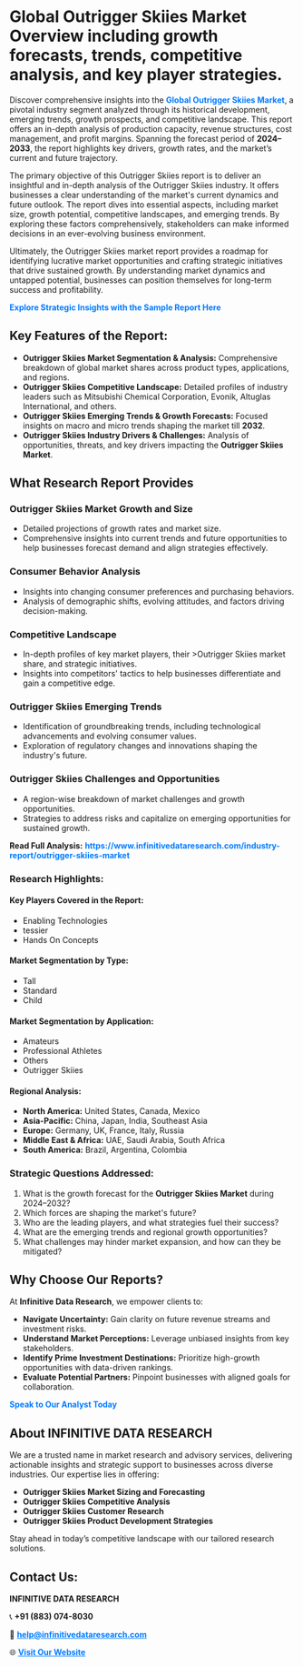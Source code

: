 <h1>Global Outrigger Skiies Market Overview including growth forecasts, trends, competitive analysis, and key player strategies.</h1>
<p>
Discover comprehensive insights into the 
<a href="https://www.infinitivedataresearch.com/industry-report/outrigger-skiies-market" rel="dofollow" style="color: #007BFF; text-decoration: none;"><strong>Global Outrigger Skiies Market</strong></a>, a pivotal industry segment analyzed through its historical development, emerging trends, growth prospects, and competitive landscape. This report offers an in-depth analysis of production capacity, revenue structures, cost management, and profit margins. Spanning the forecast period of <strong>2024–2033</strong>, the report highlights key drivers, growth rates, and the market’s current and future trajectory.
</p>
<p>
The primary objective of this Outrigger Skiies report is to deliver an insightful and in-depth analysis of the Outrigger Skiies industry. It offers businesses a clear understanding of the market's current dynamics and future outlook. The report dives into essential aspects, including market size, growth potential, competitive landscapes, and emerging trends. By exploring these factors comprehensively, stakeholders can make informed decisions in an ever-evolving business environment.
</p>
<p>
Ultimately, the Outrigger Skiies market report provides a roadmap for identifying lucrative market opportunities and crafting strategic initiatives that drive sustained growth. By understanding market dynamics and untapped potential, businesses can position themselves for long-term success and profitability.
</p>
<p>
<a href="https://www.infinitivedataresearch.com/request-sample/reportId=112118" style="color: #007BFF; text-decoration: none;"><strong>Explore Strategic Insights with the Sample Report Here</strong></a>
</p>

<h2>Key Features of the Report:</h2>
<ul>
<li><strong>Outrigger Skiies Market Segmentation & Analysis:</strong> Comprehensive breakdown of global market shares across product types, applications, and regions.</li>
<li><strong>Outrigger Skiies Competitive Landscape:</strong> Detailed profiles of industry leaders such as Mitsubishi Chemical Corporation, Evonik, Altuglas International, and others.</li>
<li><strong>Outrigger Skiies Emerging Trends & Growth Forecasts:</strong> Focused insights on macro and micro trends shaping the market till <strong>2032</strong>.</li>
<li><strong>Outrigger Skiies Industry Drivers & Challenges:</strong> Analysis of opportunities, threats, and key drivers impacting the <strong>Outrigger Skiies Market</strong>.</li>
</ul>

<h2>What Research Report Provides</h2>
<h3>Outrigger Skiies Market Growth and Size</h3>
<ul>
<li>Detailed projections of growth rates and market size.</li>
<li>Comprehensive insights into current trends and future opportunities to help businesses forecast demand and align strategies effectively.</li>
</ul>

<h3>Consumer Behavior Analysis</h3>
<ul>
<li>Insights into changing consumer preferences and purchasing behaviors.</li>
<li>Analysis of demographic shifts, evolving attitudes, and factors driving decision-making.</li>
</ul>

<h3>Competitive Landscape</h3>
<ul>
<li>In-depth profiles of key market players, their >Outrigger Skiies market share, and strategic initiatives.</li>
<li>Insights into competitors' tactics to help businesses differentiate and gain a competitive edge.</li>
</ul>

<h3>Outrigger Skiies Emerging Trends</h3>
<ul>
<li>Identification of groundbreaking trends, including technological advancements and evolving consumer values.</li>
<li>Exploration of regulatory changes and innovations shaping the industry's future.</li>
</ul>

<h3>Outrigger Skiies Challenges and Opportunities</h3>
<ul>
<li>A region-wise breakdown of market challenges and growth opportunities.</li>
<li>Strategies to address risks and capitalize on emerging opportunities for sustained growth.</li>
</ul>
<p><strong>Read Full Analysis:</strong> <a href="https://www.infinitivedataresearch.com/industry-report/outrigger-skiies-market" rel="dofollow" style="color: #007BFF; text-decoration: none;"><strong>https://www.infinitivedataresearch.com/industry-report/outrigger-skiies-market</strong></a></p>
<h3>Research Highlights:</h3>
<h4>Key Players Covered in the Report:</h4>
<ul><li>Enabling Technologies</li><li>tessier</li><li>Hands On Concepts</li></ul>
<h4>Market Segmentation by Type:</h4>
<ul><li>Tall</li><li>Standard</li><li>Child</li></ul>
<h4>Market Segmentation by Application:</h4>
<ul><li>Amateurs</li><li>Professional Athletes</li><li>Others</li><li>Outrigger Skiies</li></ul>

<h4>Regional Analysis:</h4>
<ul>
<li><strong>North America:</strong> United States, Canada, Mexico</li>
<li><strong>Asia-Pacific:</strong> China, Japan, India, Southeast Asia</li>
<li><strong>Europe:</strong> Germany, UK, France, Italy, Russia</li>
<li><strong>Middle East & Africa:</strong> UAE, Saudi Arabia, South Africa</li>
<li><strong>South America:</strong> Brazil, Argentina, Colombia</li>
</ul>

<h3>Strategic Questions Addressed:</h3>
<ol>
<li>What is the growth forecast for the <strong>Outrigger Skiies Market</strong> during 2024–2032?</li>
<li>Which forces are shaping the market's future?</li>
<li>Who are the leading players, and what strategies fuel their success?</li>
<li>What are the emerging trends and regional growth opportunities?</li>
<li>What challenges may hinder market expansion, and how can they be mitigated?</li>
</ol>

<h2>Why Choose Our Reports?</h2>
<p>At <strong>Infinitive Data Research</strong>, we empower clients to:</p>
<ul>
<li><strong>Navigate Uncertainty:</strong> Gain clarity on future revenue streams and investment risks.</li>
<li><strong>Understand Market Perceptions:</strong> Leverage unbiased insights from key stakeholders.</li>
<li><strong>Identify Prime Investment Destinations:</strong> Prioritize high-growth opportunities with data-driven rankings.</li>
<li><strong>Evaluate Potential Partners:</strong> Pinpoint businesses with aligned goals for collaboration.</li>
</ul>
<p><a href="https://www.infinitivedataresearch.com/industry-report/outrigger-skiies-market" rel="dofollow" style="color: #007BFF; text-decoration: none;"><strong>Speak to Our Analyst Today</strong></a></p>

<h2>About INFINITIVE DATA RESEARCH</h2>
<p>We are a trusted name in market research and advisory services, delivering actionable insights and strategic support to businesses across diverse industries. Our expertise lies in offering:</p>
<ul>
<li><strong>Outrigger Skiies Market Sizing and Forecasting</strong></li>
<li><strong>Outrigger Skiies Competitive Analysis</strong></li>
<li><strong>Outrigger Skiies Customer Research</strong></li>
<li><strong>Outrigger Skiies Product Development Strategies</strong></li>
</ul>
<p>Stay ahead in today’s competitive landscape with our tailored research solutions.</p>

<h2>Contact Us:</h2>
<p><strong>INFINITIVE DATA RESEARCH</strong></p>
<p>📞 <strong>+91 (883) 074-8030</strong></p>
<p>📧 <strong><a href="mailto:help@infinitivedataresearch.com" style="color: #007BFF;">help@infinitivedataresearch.com</a></strong></p>
<p>🌐 <strong><a href="https://www.infinitivedataresearch.com" rel="dofollow" style="color: #007BFF;">Visit Our Website</a></strong></p>